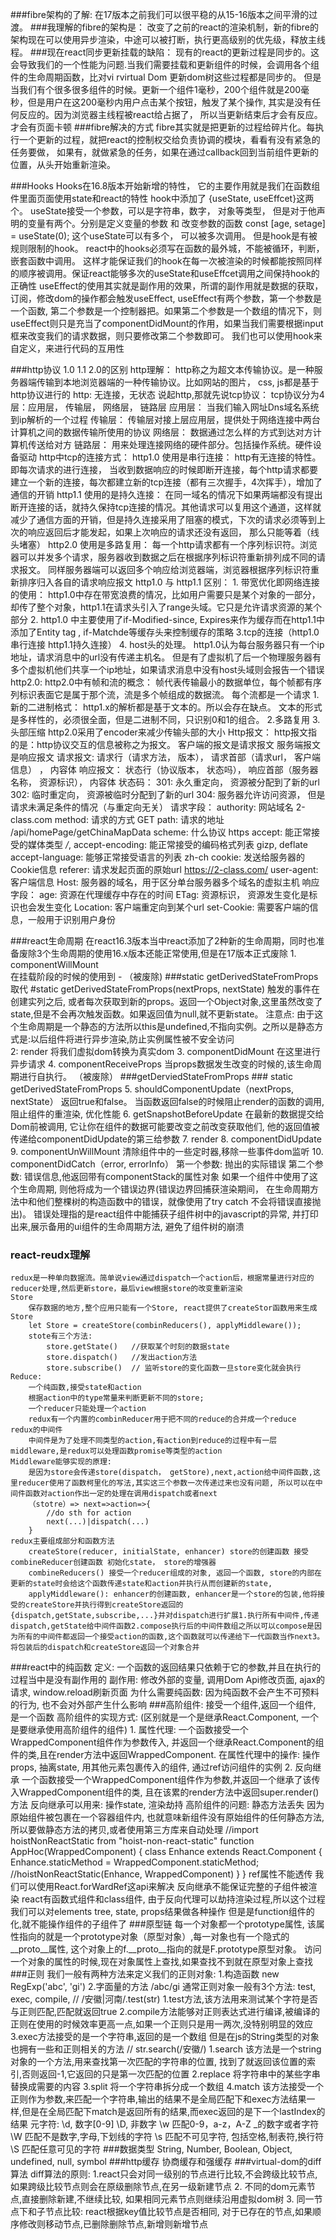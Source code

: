 ###fibre架构的了解: 
    在17版本之前我们可以很平稳的从15-16版本之间平滑的过渡。
    ###我理解的fibre的架构是： 
        改变了之前的react的渲染机制，新的fibre的架构现在可以使用异步渲染，中途可以被打断，执行更高级别的优先级，释放主线程。
    ###现在react同步更新挂载的缺陷： 
        现有的react的更新过程是同步的。这会导致我们的一个性能为问题.当我们需要挂载和更新组件的时候，会调用各个组件的生命周期函数，比对vi rvirtual Dom 更新dom树这些过程都是同步的。 但是当我们有个很多很多组件的时候。更新一个组件1毫秒，200个组件就是200毫秒，但是用户在这200毫秒内用户点击某个按钮，触发了某个操作, 其实是没有任何反应的。因为浏览器主线程被react给占据了， 所以当更新结束后才会有反应。才会有页面卡顿
    ###fibre解决的方式
        fibre其实就是把更新的过程给碎片化。每执行一个更新的过程，就把react的控制权交给负责协调的模块，看看有没有紧急的任务要做， 如果有，就做紧急的任务，如果在通过callback回到当前组件更新的位置，从头开始重新渲染。

###Hooks
    Hooks在16.8版本开始新增的特性， 它的主要作用就是我们在函数组件里面页面使用state和react的特性
    hook中添加了 {useState, useEffcet}这两个。
    useState接受一个参数，可以是字符串，数字， 对象等类型， 但是对于他声明的变量有两个。分别是定义变量的参数 和 改变参数的函数
    const [age, setage]  = useState(0); 这个useState可以有多个， 可以被多次调用。 但是hook是有被规则限制的hook。 react中的hooks必须写在函数的最外城，不能被循环，判断， 嵌套函数中调用。 这样才能保证我们的hook在每一次被渲染的时候都能按照同样的顺序被调用。保证react能够多次的useState和useEffcet调用之间保持hook的正确性
    useEffect的使用其实就是副作用的效果，所谓的副作用就是数据的获取，订阅，修改dom的操作都会触发useEffect, useEffect有两个参数，第一个参数是一个函数, 第二个参数是一个控制器把。如果第二个参数是一个数组的情况下，则useEffect则只是充当了componentDidMount的作用，如果当我们需要根据input框来改变我们的请求数据，则只要修改第二个参数即可。 我们也可以使用hook来自定义，来进行代码的互用性

###http协议 1.0 1.1 2.0的区别
    http理解： http称之为超文本传输协议。是一种服务器端传输到本地浏览器端的一种传输协议。比如网站的图片， css, js都是基于http协议进行的
    http: 无连接，无状态
    说起http,那就先说tcp协议：
        tcp协议分为4层：应用层， 传输层， 网络层， 链路层
        应用层： 当我们输入网址Dns域名系统到ip解析的一个过程
        传输层： 传输层对接上层应用层，提供处于网络连接中两台计算机之间的数据传输所使用的协议
        网络层： 数据通过怎么样的方式到达对方计算机传送给对方
        链路层： 用来处理连接网络的硬件部分。包括操作系统。硬件设备驱动
    http中tcp的连接方式：
        http1.0 使用是串行连接： http有无连接的特性。即每次请求的进行连接， 当收到数据响应的时候即断开连接，每个http请求都要建立一个新的连接，每次都建立新的tcp连接（都有三次握手，4次挥手），增加了通信的开销
        http1.1 使用的是持久连接： 在同一域名的情况下如果两端都没有提出断开连接的话，就持久保持tcp连接的情况。其他请求可以复用这个通道，这样就减少了通信方面的开销，但是持久连接采用了阻塞的模式，下次的请求必须等到上次的响应返回后才能发起，如果上次响应的请求还没有返回， 那么只能等着（线头堵塞）
        http2.0 使用是多路复用： 每一个http请求都有一个序列标识符。浏览器可以并发多个请求，服务器收到数据之后在根据序列标识符重新排列成不同的请求报文。 同样服务器端可以返回多个响应给浏览器端，浏览器根据序列标识符重新排序归入各自的请求响应报文
    http1.0 与 http1.1 区别：
        1. 带宽优化即网络连接的使用： http1.0中存在带宽浪费的情况，比如用户需要只是某个对象的一部分，却传了整个对象，http1.1在请求头引入了range头域。它只是允许请求资源的某个部分
        2. http1.0  中主要使用了if-Modified-since, Expires来作为缓存而在http1.1中添加了Entity tag , if-Matchde等缓存头来控制缓存的策略
        3.tcp的连接（http1.0串行连接  http1.1持久连接）
        4. host头的处理。 http1.0认为每台服务器只有一个ip地址，请求消息中的url没有传递主机名。 但是有了虚拟机了后一个物理服务器有多个虚拟机他们共享一个ip地址，如果请求消息中没有host头域则会报告一个错误
    http2.0:
        http2.0中有帧和流的概念： 帧代表传输最小的数据单位，每个帧都有序列标识表面它是属于那个流，流是多个帧组成的数据流。 每个流都是一个请求
        1.新的二进制格式： http1.x的解析都是基于文本的。所以会存在缺点。 文本的形式是多样性的，必须很全面，但是二进制不同，只识别0和1的组合。
        2.多路复用
        3.头部压缩 http2.0采用了encoder来减少传输头部的大小
    Http报文：
        http报文指的是：http协议交互的信息被称之为报文。 客户端的报文是请求报文  服务端报文是响应报文
        请求报文: 请求行（请求方法， 版本）， 请求首部（请求url， 客户端信息） ， 内容体
        响应报文： 状态行（协议版本， 状态吗）， 响应首部（服务器名称， 资源标识）， 内容体
    状态码：
        301: 永久重定向， 资源被分配到了新的url
        302: 临时重定向， 资源被临时分配到了新的url
        304: 服务器允许访问资源， 但是请求未满足条件的情况（与重定向无关）
    请求字段：
        authority: 网站域名 2-class.com
        method: 请求的方式 GET
        path: 请求的地址 /api/homePage/getChinaMapData
        scheme: 什么协议 https
        accept: 能正常接受的媒体类型 */*,
        accept-encoding: 能正常接受的编码格式列表 gizp, deflate
        accept-language: 能够正常接受语言的列表 zh-ch
        cookie: 发送给服务器的Cookie信息
        referer: 请求发起页面的原始url https://2-class.com/
        user-agent: 客户端信息
        Host: 服务器的域名，用于区分单台服务器多个域名的虚拟主机
    响应字段：
        age: 资源在代理缓存中存在的时间
        ETag: 资源标识， 资源发生变化是标识也会发生变化
        Location: 客户端重定向到某个url
        set-Cookie: 需要客户端的信息，一般用于识别用户身份

###react生命周期
    在react16.3版本当中react添加了2种新的生命周期，同时也准备废除3个生命周期的使用16.x版本还能正常使用,但是在17版本正式废除
    1. componentWillMount   
        在挂载阶段的时候的使用到 - （被废除) ###static getDerivedStateFromProps取代
    #static getDerivedStateFromProps(nextProps, nextState)
        触发的事件在创建实列之后, 或者每次获取到新的props。返回一个Object对象,这里虽然改变了state,但是不会再次触发函数。如果返回值为null,就不更新state。
        注意点: 由于这个生命周期是一个静态的方法所以this是undefined,不指向实例。之所以是静态方式是:以后组件将进行异步渲染,防止实例属性被不安全访问   
    2: render
        将我们虚拟dom转换为真实dom
    3. componentDidMount
        在这里进行异步请求
    4. componentReceiveProps
         当props数据发生改变的时候的,该生命周期进行自执行。 （被废除） ###getDerviedStateFromProps
    ### static getDerivedStateFromProps
    5. shouldComponentUpdate（nextProps, nextState）
         返回true和false。 当函数返回false的时候阻止render的函数的调用,阻止组件的重渲染, 优化性能 
    6. getSnapshotBeforeUpdate
        在最新的数据提交给Dom前被调用, 它让你在组件的数据可能要改变之前改变获取他们, 他的返回值被传递给componentDidUpdate的第三给参数
    7. render 
    8. componentDidUpdate
    9. componentUnWillMount
        清除组件中的一些定时器,移除一些事件dom监听
    10. componentDidCatch（error, errorInfo）
        第一个参数: 抛出的实际错误 第二个参数: 错误信息,他返回带有componentStack的属性对象
         如果一个组件中使用了这个生命周期, 则他将成为一个错误边界(错误边界回捕获渲染期间， 在生命周期方法中和他们整棵树的构造函数中的错误，就像使用了try catch 不会将错误直接抛出)。 错误处理指的是react组件中能捕获子组件树中的javascript的异常, 并打印出来,展示备用的ui组件的生命周期方法, 避免了组件树的崩溃
### react-reudx理解
    redux是一种单向数据流。简单说view通过dispatch一个action后，根据常量进行对应的reducer处理,然后更新store，最后view根据store的改变重新渲染
    Store
        保存数据的地方,整个应用只能有一个Store, react提供了createStor函数用来生成Store
        let Store = createStore(combinReducers(), applyMiddleware());
        stote有三个方法:
            store.getState()   //获取某个时刻的数据state
            store.dispatch()   //发出action方法
            store.subscribe()  // 监听store的变化函数一旦store变化就会执行
    Reduce:
        一个纯函数,接受state和action
        根据action中的type常量来判断更新不同的store;
        一个reducer只能处理一个action
        redux有一个内置的combinReducer用于把不同的reduce的合并成一个reduce
    redux的中间件
        中间件是为了处理不同类型的action,有action到reduce的过程中有一层middleware,是redux可以处理函数promise等类型的action
    Middleware能够实现的原理:
        是因为store会传递store(dispatch， getStore),next,action给中间件函数,这里reducer使用了函数柯里化的写法,其实这三个参数一次传递过来也没有问题, 所以可以在中间件函数对action作出一定的处理在调用dispatch或者next
        （stotre）=> next=>action=>{
            //do sth for action
            next(...)|dispatch(...)
        }
    redux主要组成部分和函数方法
        createStore(reducer, initialState, enhancer) store的创建函数 接受combineReducer创建函数 初始化state， store的增强器
        combineReducers() 接受一个reducer组成的对象, 返回一个函数, store的内部在更新的state时会给这个函数传递state和action并执行从而创建新的state,
        applyMiddleware(): enhancer的创建函数, enhancer是一个store的包装,他将接受的createStore并执行得到createStore返回的{dispatch,getState,subscribe,...}并对dispatch进行扩展1.执行所有中间件,传递dispatch,getState给中间件函数2.compose执行后的中间件数组之所以可以compose是因为所有的中间件都返回一个接受action的函数,这个函数就可以传递给下一代函数当作next3。 将包装后的dispatch和createStore返回一个对象合并
###react中的纯函数
    定义: 一个函数的返回结果只依赖于它的参数,并且在执行的过程当中是没有副作用的
    副作用: 修改外部的变量, 调用Dom Api修改页面, ajax的请求, window.reload刷新页面
    为什么需要纯函数: 因为纯函数不会产生不可预料的行为, 也不会对外部产生什么影响
###高阶组件:
    接受一个组件,返回一个组件, 是一个函数
    高阶组件的实现方式: (区别就是一个是继承React.Component, 一个是要继承使用高阶组件的组件)
        1. 属性代理:
            一个函数接受一个WrappedComponent组件作为参数传入, 并返回一个继承React.Component的组件的类,且在render方法中返回WrappedComponent.
            在属性代理中的操作: 操作props, 抽离state, 用其他元素包裹传入的组件, 通过ref访问组件的实例
        2. 反向继承
            一个函数接受一个WrappedComponent组件作为参数,并返回一个继承了该传入WrappedComponent组件的类, 且在该累的render方法中返回super.render()方法
            反向继承可以用来: 操作state, 渲染劫持
    高阶组件的问题:
        静态方法丢失
            因为原始组件被包裹在一个容器组件内, 也就意味新组件没有原始组件的任何静态方法,所以要做静态方法的拷贝,或者使用第三方库来自动处理
                //import hoistNonReactStatic from "hoist-non-react-static"
                function AppHoc(WrappedComponent) {
                    class Enhance extends React.Component {
                        Enhance.staticMethod = WrappedComponent.staticMethod;
                        //hoistNonReactStatic(Enhance, WrappedComponent)
                    }
                }
        ref属性不能透传
            我们可以使用React.forWardRef这api来解决
        反向继承不能保证完整的子组件被渲染
            react有函数式组件和class组件, 由于反向代理可以劫持渲染过程,所以这个过程我们可以对elements tree, state, props结果做各种操作
            但是是function组件的化,就不能操作组件的子组件了
###原型链
    每一个对象都一个prototype属性, 该属性指向的就是一个prototype对象（原型对象）,每一对象也有一个隐式的__proto__属性, 这个对象上的f.__proto__指向的就是F.prototype原型对象。 访问一个对象的属性的时候,现在对象属性上查找,如果查找不到就在原型对象上查找
###正则
    我们一般有两种方法来定义我们的正则对象:
        1.构造函数
            new RegExp('abc', 'gi')
        2.字面量的方法
            /abc/gi
    通常正则对象一般有3个方法: test, exec, compile,  //   /安徽|河南/.test(str)
        1.test方法,该方法用来测试某个字符是否与正则匹配,匹配就返回true
        2.compile方法能够对正则表达式进行编译,被编译的正则在使用的时候效率更高一点,如果一个正则只是用一两次,没特别明显的效应
        3.exec方法接受的是一个字符串,返回的是一个数组
    但是在js的String类型的对象也拥有一些和正则相关的方法 // str.search(/安徽/)
        1.search
            该方法是一个string对象的一个方法,用来查找第一次匹配的字符串的位置, 找到了就返回该位置的索引,否则返回-1,它返回的只是第一次匹配的位置
        2.replace
            将字符串中的某些字串替换成需要的内容
        3.split
            将一个字符串拆分成一个数组
        4.match
            该方法接受一个正则作为参数,来匹配一个字符串,输出的结果不是全局匹配下和exec方法结果一样,但是在全局匹配下match是返回所有的结果,而exec返回的是下一个lastIndex的结果
        元字符: \d, 数字[0-9]
               \D, 非数字
               \w 匹配0-9，a-z，A-Z _的数字或者字符
               \W 匹配不是数字,字母,下划线的字符
               \s 匹配不可见字符, 包括空格,制表符,换行符
               \S 匹配任意可见的字符
###数据类型
    String, Number, Boolean, Object, undefined, null, symbol
###http缓存
    协商缓存和强缓存
###virtual-dom的diff算法
    diff算法的原则: 1.react只会对同一级别的节点进行比较,不会跨级比较节点,如果跨级比较节点则会在原级删除节点,在另一级新建节点
                  2. 不同的dom元素节点,直接删除新建,不继续比较, 如果相同元素节点则继续沿用虚拟dom树
                  3. 同一节点下和子节点比较: react根据key值比较节点是否相同, 对于已存在的节点,如果顺序修改则移动节点,已删除删除节点,新增则新增节点